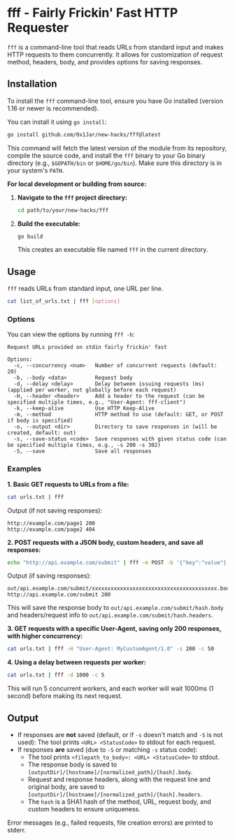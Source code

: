 # fff - Fairly Frickin' Fast HTTP Requester

`fff` is a command-line tool that reads URLs from standard input and makes HTTP requests to them concurrently. It allows for customization of request method, headers, body, and provides options for saving responses.

## Installation

To install the `fff` command-line tool, ensure you have Go installed (version 1.16 or newer is recommended).

You can install it using `go install`:
```bash
go install github.com/0x1Jar/new-hacks/fff@latest
```
This command will fetch the latest version of the module from its repository, compile the source code, and install the `fff` binary to your Go binary directory (e.g., `$GOPATH/bin` or `$HOME/go/bin`). Make sure this directory is in your system's `PATH`.

**For local development or building from source:**
1.  **Navigate to the `fff` project directory:**
    ```bash
    cd path/to/your/new-hacks/fff
    ```
2.  **Build the executable:**
    ```bash
    go build
    ```
    This creates an executable file named `fff` in the current directory.

## Usage

`fff` reads URLs from standard input, one URL per line.

```bash
cat list_of_urls.txt | fff [options]
```

### Options

You can view the options by running `fff -h`:
```
Request URLs provided on stdin fairly frickin' fast

Options:
  -c, --concurrency <num>   Number of concurrent requests (default: 20)
  -b, --body <data>         Request body
  -d, --delay <delay>       Delay between issuing requests (ms) (applied per worker, not globally before each request)
  -H, --header <header>     Add a header to the request (can be specified multiple times, e.g., "User-Agent: fff-client")
  -k, --keep-alive          Use HTTP Keep-Alive
  -m, --method              HTTP method to use (default: GET, or POST if body is specified)
  -o, --output <dir>        Directory to save responses in (will be created, default: out)
  -s, --save-status <code>  Save responses with given status code (can be specified multiple times, e.g., -s 200 -s 302)
  -S, --save                Save all responses
```

### Examples

**1. Basic GET requests to URLs from a file:**
```bash
cat urls.txt | fff
```
Output (if not saving responses):
```
http://example.com/page1 200
http://example.com/page2 404
```

**2. POST requests with a JSON body, custom headers, and save all responses:**
```bash
echo "http://api.example.com/submit" | fff -m POST -b '{"key":"value"}' -H "Content-Type: application/json" -H "Authorization: Bearer token" -S
```
Output (if saving responses):
```
out/api.example.com/submit/xxxxxxxxxxxxxxxxxxxxxxxxxxxxxxxxxxxxxxxx.body: http://api.example.com/submit 200
```
This will save the response body to `out/api.example.com/submit/hash.body` and headers/request info to `out/api.example.com/submit/hash.headers`.

**3. GET requests with a specific User-Agent, saving only 200 responses, with higher concurrency:**
```bash
cat urls.txt | fff -H "User-Agent: MyCustomAgent/1.0" -s 200 -c 50
```

**4. Using a delay between requests per worker:**
```bash
cat urls.txt | fff -d 1000 -c 5 
```
This will run 5 concurrent workers, and each worker will wait 1000ms (1 second) before making its next request.

## Output

*   If responses are **not** saved (default, or if `-s` doesn't match and `-S` is not used):
    The tool prints `<URL> <StatusCode>` to stdout for each request.
*   If responses **are** saved (due to `-S` or matching `-s` status code):
    *   The tool prints `<filepath_to_body>: <URL> <StatusCode>` to stdout.
    *   The response body is saved to `[outputDir]/[hostname]/[normalized_path]/[hash].body`.
    *   Request and response headers, along with the request line and original body, are saved to `[outputDir]/[hostname]/[normalized_path]/[hash].headers`.
    *   The `hash` is a SHA1 hash of the method, URL, request body, and custom headers to ensure uniqueness.

Error messages (e.g., failed requests, file creation errors) are printed to stderr.
